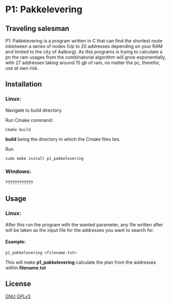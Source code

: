 # P1: Pakkelevering
## Traveling salesman

P1: Pakkelevering is a program written in C that can find the shortest route inbetween a series of nodes (Up to 20 addresses depending on your RAM and limited to the city of Aalborg).
As this programs is trying to calculate a pn the ram usages from the combinatorial algorithm will grow exponentially, with 27 addresses taking around 15 gb of ram, no matter the pc, therefor, use at own risk.

## Installation

### Linux:

Navigate to build directory.

Run Cmake command:

```
Cmake build
```

**build** being the directory in which the Cmake files lies.

Run 

```
sudo make install p1_pakkelevering
```



### Windows:

????????????


## Usage
### Linux:

After this run the program with the wanted parameter, any file written after will be taken as the input file for the addresses you want to search for.

#### Example:

```
p1_pakkelevering <filename.txt>
```

This will make **p1_pakkelevering** calculate the plan from the addresses within **filename.txt**







## License

[GNU GPLv3](https://choosealicense.com/licenses/gpl-3.0/)
